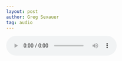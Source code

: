 ```yaml
---
layout: post
author: Greg Sexauer
tag: audio
---
```

<audio controls>
  <source src="/assets/audio/edge_of_the_world_soundscape.mp3" type="audio/mpeg">
</audio>
